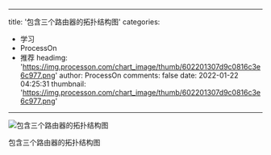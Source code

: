 
---
title: '包含三个路由器的拓扑结构图'
categories: 
 - 学习
 - ProcessOn
 - 推荐
headimg: 'https://img.processon.com/chart_image/thumb/602201307d9c0816c3e6c977.png'
author: ProcessOn
comments: false
date: 2022-01-22 04:25:31
thumbnail: 'https://img.processon.com/chart_image/thumb/602201307d9c0816c3e6c977.png'
---

<div>   
<img class="thumb" alt="包含三个路由器的拓扑结构图" src="https://img.processon.com/chart_image/thumb/602201307d9c0816c3e6c977.png" referrerpolicy="no-referrer">
<p>包含三个路由器的拓扑结构图</p>  
</div>
            